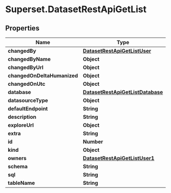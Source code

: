 # Superset.DatasetRestApiGetList

## Properties
Name | Type | Description | Notes
------------ | ------------- | ------------- | -------------
**changedBy** | [**DatasetRestApiGetListUser**](DatasetRestApiGetListUser.md) |  | [optional] 
**changedByName** | **Object** |  | [optional] 
**changedByUrl** | **Object** |  | [optional] 
**changedOnDeltaHumanized** | **Object** |  | [optional] 
**changedOnUtc** | **Object** |  | [optional] 
**database** | [**DatasetRestApiGetListDatabase**](DatasetRestApiGetListDatabase.md) |  | 
**datasourceType** | **Object** |  | [optional] 
**defaultEndpoint** | **String** |  | [optional] 
**description** | **String** |  | [optional] 
**exploreUrl** | **Object** |  | [optional] 
**extra** | **String** |  | [optional] 
**id** | **Number** |  | [optional] 
**kind** | **Object** |  | [optional] 
**owners** | [**DatasetRestApiGetListUser1**](DatasetRestApiGetListUser1.md) |  | [optional] 
**schema** | **String** |  | [optional] 
**sql** | **String** |  | [optional] 
**tableName** | **String** |  | 
